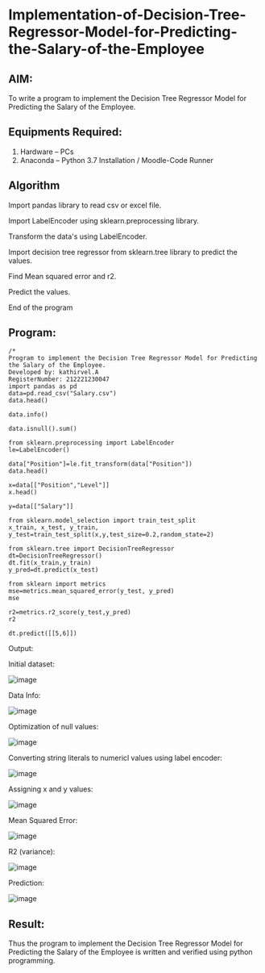 # Implementation-of-Decision-Tree-Regressor-Model-for-Predicting-the-Salary-of-the-Employee

## AIM:
To write a program to implement the Decision Tree Regressor Model for Predicting the Salary of the Employee.

## Equipments Required:
1. Hardware – PCs
2. Anaconda – Python 3.7 Installation / Moodle-Code Runner

## Algorithm
Import pandas library to read csv or excel file. 

Import LabelEncoder using sklearn.preprocessing library.

Transform the data's using LabelEncoder.

Import decision tree regressor from sklearn.tree library to predict the values.

Find Mean squared error and r2.

Predict the values.

End of the program

## Program:
```
/*
Program to implement the Decision Tree Regressor Model for Predicting the Salary of the Employee.
Developed by: kathirvel.A
RegisterNumber: 212221230047 
import pandas as pd
data=pd.read_csv("Salary.csv")
data.head()

data.info()

data.isnull().sum()

from sklearn.preprocessing import LabelEncoder
le=LabelEncoder()

data["Position"]=le.fit_transform(data["Position"])
data.head()

x=data[["Position","Level"]]
x.head()

y=data[["Salary"]]

from sklearn.model_selection import train_test_split
x_train, x_test, y_train, y_test=train_test_split(x,y,test_size=0.2,random_state=2)

from sklearn.tree import DecisionTreeRegressor
dt=DecisionTreeRegressor()
dt.fit(x_train,y_train)
y_pred=dt.predict(x_test)

from sklearn import metrics
mse=metrics.mean_squared_error(y_test, y_pred)
mse

r2=metrics.r2_score(y_test,y_pred)
r2

dt.predict([[5,6]])
```

Output:




Initial dataset:


![image](https://github.com/KathirvelAIDS/Implementation-of-Decision-Tree-Regressor-Model-for-Predicting-the-Salary-of-the-Employee/assets/94911373/e67dce43-f2f1-4b10-aa93-13b19af72c40)




Data Info:

![image](https://github.com/KathirvelAIDS/Implementation-of-Decision-Tree-Regressor-Model-for-Predicting-the-Salary-of-the-Employee/assets/94911373/27a4e4fe-3c91-4fe9-aadb-3feaa6c6964c)



Optimization of null values:


![image](https://github.com/KathirvelAIDS/Implementation-of-Decision-Tree-Regressor-Model-for-Predicting-the-Salary-of-the-Employee/assets/94911373/d6f95ced-aafb-462c-ad5c-c2df1bdc3172)




Converting string literals to numericl values using label encoder:


![image](https://github.com/KathirvelAIDS/Implementation-of-Decision-Tree-Regressor-Model-for-Predicting-the-Salary-of-the-Employee/assets/94911373/c73a0f0f-eee7-4f34-988e-4770934cf60e)




Assigning x and y values:

![image](https://github.com/KathirvelAIDS/Implementation-of-Decision-Tree-Regressor-Model-for-Predicting-the-Salary-of-the-Employee/assets/94911373/d863d9b4-6b6a-4bda-aa85-b0bc7dbbe2d3)



Mean Squared Error:

![image](https://github.com/KathirvelAIDS/Implementation-of-Decision-Tree-Regressor-Model-for-Predicting-the-Salary-of-the-Employee/assets/94911373/166fe836-2adc-4a17-bb9d-75e8fe732dba)



R2 (variance):


![image](https://github.com/KathirvelAIDS/Implementation-of-Decision-Tree-Regressor-Model-for-Predicting-the-Salary-of-the-Employee/assets/94911373/f3d52247-a3d4-4e08-9aab-f5d3d645d505)


Prediction:


![image](https://github.com/KathirvelAIDS/Implementation-of-Decision-Tree-Regressor-Model-for-Predicting-the-Salary-of-the-Employee/assets/94911373/c9cd2459-95e0-433e-8d09-313221422e9b)



## Result:
Thus the program to implement the Decision Tree Regressor Model for Predicting the Salary of the Employee is written and verified using python programming.
